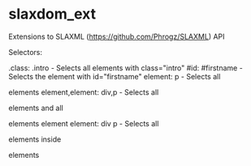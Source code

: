 # slaxdom_ext
Extensions to SLAXML (https://github.com/Phrogz/SLAXML) API


Selectors:

.class: 	.intro -	Selects all elements with class="intro"
 #id: #firstname - 	Selects the element with id="firstname"
element:      p  - 	Selects all <p> elements
element,element: div,p - Selects all <div> elements and all <p> elements
element element: div p - Selects all <p> elements inside <div> elements
